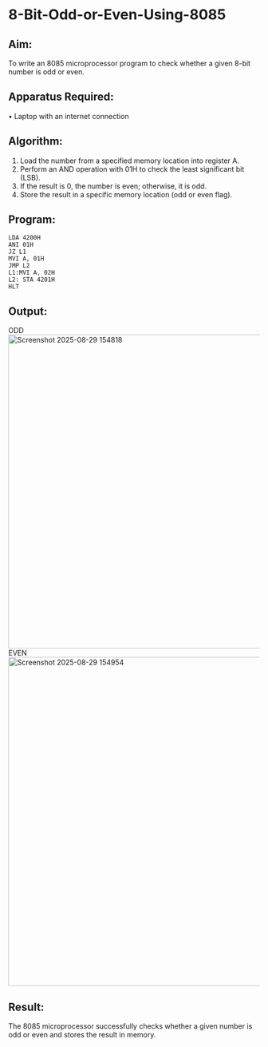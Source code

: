 # 8-Bit-Odd-or-Even-Using-8085

## Aim:
To write an 8085 microprocessor program to check whether a given 8-bit number is odd or even.

## Apparatus Required:
•	Laptop with an internet connection

## Algorithm:
1.	Load the number from a specified memory location into register A.
2.	Perform an AND operation with 01H to check the least significant bit (LSB).
3.	If the result is 0, the number is even; otherwise, it is odd.
4.	Store the result in a specific memory location (odd or even flag).


## Program:
```
LDA 4200H
ΑΝΙ 01H
JZ L1
MVI A, 01H
JMP L2
L1:MVI A, 02H
L2: STA 4201H
HLT
```

## Output:
ODD
<img width="1693" height="629" alt="Screenshot 2025-08-29 154818" src="https://github.com/user-attachments/assets/f8c45086-b386-4634-9faa-706089dbfb88" />
EVEN
<img width="1700" height="659" alt="Screenshot 2025-08-29 154954" src="https://github.com/user-attachments/assets/0610862d-2d94-4cea-acb6-c8039f4b66f8" />

## Result:
The 8085 microprocessor successfully checks whether a given number is odd or even and stores the result in memory.


